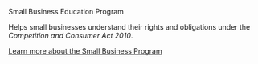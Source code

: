 <p class="task-heading">Small Business Education Program</p>

Helps small businesses understand their rights and obligations under the _Competition and Consumer Act 2010_.

[Learn more about the Small Business Program](#)
